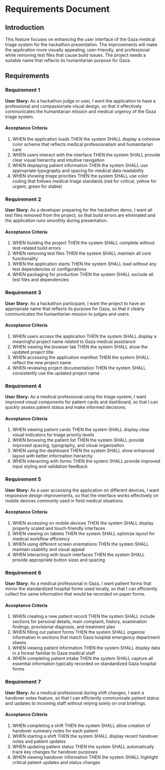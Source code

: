 # Requirements Document

## Introduction

This feature focuses on enhancing the user interface of the Gaza medical triage system for the hackathon presentation. The improvements will make the application more visually appealing, user-friendly, and professional while removing test files that cause build issues. The project needs a suitable name that reflects its humanitarian purpose for Gaza.

## Requirements

### Requirement 1

**User Story:** As a hackathon judge or user, I want the application to have a professional and compassionate visual design, so that it effectively communicates the humanitarian mission and medical urgency of the Gaza triage system.

#### Acceptance Criteria

1. WHEN the application loads THEN the system SHALL display a cohesive color scheme that reflects medical professionalism and humanitarian care
2. WHEN users interact with the interface THEN the system SHALL provide clear visual hierarchy and intuitive navigation
3. WHEN displaying patient information THEN the system SHALL use appropriate typography and spacing for medical data readability
4. WHEN showing triage priorities THEN the system SHALL use color coding that follows medical triage standards (red for critical, yellow for urgent, green for stable)

### Requirement 2

**User Story:** As a developer preparing for the hackathon demo, I want all test files removed from the project, so that build errors are eliminated and the application runs smoothly during presentation.

#### Acceptance Criteria

1. WHEN building the project THEN the system SHALL complete without test-related build errors
2. WHEN removing test files THEN the system SHALL maintain all core functionality
3. WHEN the application starts THEN the system SHALL load without any test dependencies or configurations
4. WHEN packaging for production THEN the system SHALL exclude all test files and dependencies

### Requirement 3

**User Story:** As a hackathon participant, I want the project to have an appropriate name that reflects its purpose for Gaza, so that it clearly communicates the humanitarian mission to judges and users.

#### Acceptance Criteria

1. WHEN users access the application THEN the system SHALL display a meaningful project name related to Gaza medical assistance
2. WHEN viewing the browser tab THEN the system SHALL show the updated project title
3. WHEN accessing the application manifest THEN the system SHALL reflect the new project name
4. WHEN reviewing project documentation THEN the system SHALL consistently use the updated project name

### Requirement 4

**User Story:** As a medical professional using the triage system, I want improved visual components for patient cards and dashboard, so that I can quickly assess patient status and make informed decisions.

#### Acceptance Criteria

1. WHEN viewing patient cards THEN the system SHALL display clear visual indicators for triage priority levels
2. WHEN browsing the patient list THEN the system SHALL provide improved spacing, typography, and visual organization
3. WHEN using the dashboard THEN the system SHALL show enhanced layout with better information hierarchy
4. WHEN interacting with forms THEN the system SHALL provide improved input styling and validation feedback

### Requirement 5

**User Story:** As a user accessing the application on different devices, I want responsive design improvements, so that the interface works effectively on mobile devices commonly used in field medical situations.

#### Acceptance Criteria

1. WHEN accessing on mobile devices THEN the system SHALL display properly scaled and touch-friendly interfaces
2. WHEN viewing on tablets THEN the system SHALL optimize layout for medical workflow efficiency
3. WHEN using different screen orientations THEN the system SHALL maintain usability and visual appeal
4. WHEN interacting with touch interfaces THEN the system SHALL provide appropriate button sizes and spacing

### Requirement 6

**User Story:** As a medical professional in Gaza, I want patient forms that mirror the standardized hospital forms used locally, so that I can efficiently collect the same information that would be recorded on paper forms.

#### Acceptance Criteria

1. WHEN creating a new patient record THEN the system SHALL include sections for personal details, main complaint, history, examination findings, provisional diagnosis, and treatment plan
2. WHEN filling out patient forms THEN the system SHALL organize information in sections that match Gaza hospital emergency department sheets
3. WHEN viewing patient information THEN the system SHALL display data in a format familiar to Gaza medical staff
4. WHEN completing patient intake THEN the system SHALL capture all essential information typically recorded on standardized Gaza hospital forms

### Requirement 7

**User Story:** As a medical professional during shift changes, I want a handover notes feature, so that I can efficiently communicate patient status and updates to incoming staff without relying solely on oral briefings.

#### Acceptance Criteria

1. WHEN completing a shift THEN the system SHALL allow creation of handover summary notes for each patient
2. WHEN starting a shift THEN the system SHALL display recent handover notes and patient updates
3. WHEN updating patient status THEN the system SHALL automatically track key changes for handover purposes
4. WHEN viewing handover information THEN the system SHALL highlight critical patient updates and status changes